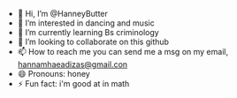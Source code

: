 - 👋 Hi, I’m @HanneyButter
- 👀 I’m interested in dancing and music
- 🌱 I’m currently learning Bs criminology
- 💞️ I’m looking to collaborate on this github
- 📫 How to reach me you can send me a msg  on my email, hannamhaeadizas@gmail.con
- 😄 Pronouns: honey
- ⚡ Fun fact: i'm good at in math

<!---
HanneyButter/HanneyButter is a ✨ special ✨ repository because its `README.md` (this file) appears on your GitHub profile.
You can click the Preview link to take a look at your changes.
--->
